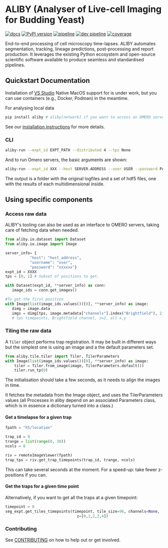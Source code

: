 # ALIBY (Analyser of Live-cell Imaging for Budding Yeast)

[![docs](https://readthedocs.org/projects/aliby/badge/?version=master)](https://aliby.readthedocs.io/en/latest)
[![PyPI version](https://badge.fury.io/py/aliby.svg)](https://badge.fury.io/py/aliby)
[![pipeline](https://gitlab.com/aliby/aliby/badges/master/pipeline.svg?key_text=master)](https://gitlab.com/aliby/aliby/-/pipelines)
[![dev pipeline](https://gitlab.com/aliby/aliby/badges/dev/pipeline.svg?key_text=dev)](https://gitlab.com/aliby/aliby/-/commits/dev)
[![coverage](https://gitlab.com/aliby/aliby/badges/dev/coverage.svg)](https://gitlab.com/aliby/aliby/-/commits/dev)

End-to-end processing of cell microscopy time-lapses. ALIBY automates segmentation, tracking, lineage predictions, post-processing and report production. It leverages the existing Python ecosystem and open-source scientific software available to produce seamless and standardised pipelines.

## Quickstart Documentation
Installation of [VS Studio](https://visualstudio.microsoft.com/downloads/#microsoft-visual-c-redistributable-for-visual-studio-2022) Native MacOS support for is under work, but you can use containers (e.g., Docker, Podman) in the meantime.

For analysing local data
 ```bash
pip install aliby # aliby[network] if you want to access an OMERO server
 ```

See our [installation instructions]( https://aliby.readthedocs.io/en/latest/INSTALL.html ) for more details.

### CLI

 ```bash
aliby-run --expt_id EXPT_PATH --distributed 4 --tps None
 ```

And to run Omero servers, the basic arguments are shown:
 ```bash
 aliby-run --expt_id XXX --host SERVER.ADDRESS --user USER --password PASSWORD 
 ```

The output is a folder with the original logfiles and a set of hdf5 files, one with the results of each multidimensional inside.

## Using specific components

### Access raw data

ALIBY's tooling can also be used as an interface to OMERO servers, taking care of fetching data when needed.
 ```python
from aliby.io.dataset import Dataset
from aliby.io.image import Image

server_info= {
            "host": "host_address",
            "username": "user",
            "password": "xxxxxx"}
expt_id = XXXX
tps = [0, 1] # Subset of positions to get.

with Dataset(expt_id, **server_info) as conn:
    image_ids = conn.get_images()

#To get the first position
with Image(list(image_ids.values())[0], **server_info) as image:
    dimg = image.data
    imgs = dimg[tps, image.metadata["channels"].index("Brightfield"), 2, ...].compute()
    # tps timepoints, Brightfield channel, z=2, all x,y
```

### Tiling the raw data

A `Tiler` object performs trap registration. It may be built in different ways but the simplest one is using an image and a the default parameters set.

```python
from aliby.tile.tiler import Tiler, TilerParameters
with Image(list(image_ids.values())[0], **server_info) as image:
    tiler = Tiler.from_image(image, TilerParameters.default())
    tiler.run_tp(0)
```

The initialisation should take a few seconds, as it needs to align the images
in time.

It fetches the metadata from the Image object, and uses the TilerParameters values (all Processes in aliby depend on an associated Parameters class, which is in essence a dictionary turned into a class.)

#### Get a timelapse for a given trap
```python
fpath = "h5/location"

trap_id = 9
trange = list(range(0, 30))
ncols = 8

riv = remoteImageViewer(fpath)
trap_tps = riv.get_trap_timepoints(trap_id, trange, ncols)
```

This can take several seconds at the moment.
For a speed-up: take fewer z-positions if you can.

#### Get the traps for a given time point
Alternatively, if you want to get all the traps at a given timepoint:

```python
timepoint = 0
seg_expt.get_tiles_timepoints(timepoint, tile_size=96, channels=None,
                                z=[0,1,2,3,4])
```


### Contributing
See [CONTRIBUTING](https://aliby.readthedocs.io/en/latest/INSTALL.html) on how to help out or get involved.
